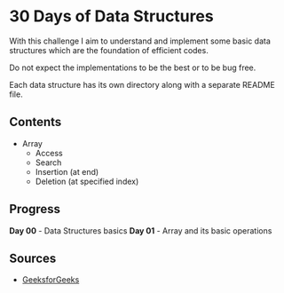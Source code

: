 
# 30 Days of Data Structures

With this challenge I aim to understand and implement some basic data structures which are the foundation of efficient codes.

Do not expect the implementations to be the best or to be bug free. 

Each data structure has its own directory along with a separate README file.

## Contents
- Array
	- Access
	- Search
	- Insertion (at end)
	- Deletion (at specified index)

## Progress

**Day 00** - Data Structures basics
**Day 01** - Array and its basic operations

## Sources
 - [GeeksforGeeks](https://www.geeksforgeeks.org/)
